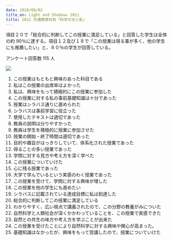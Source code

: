 ```yaml
---
date: 2020/08/02
title_en: Light and Shadows 2011
title: 2011 共通教育科目「科学の光と影」
---
```


項目２０で「総合的に判断してこの授業に満足している」と回答した学生は全体の約 90％に達する。項目１２及び１８で「この授業は得る事が多く、他の学生にも推薦したい」と、８０％の学生が回答している。

アンケート回答数 115 人

![](/uploads/img001.jpg)

1.  この授業はもともと興味のあった科目である
2.  私はこの授業の出席率はよかった
3.  私は、興味をもって積極的にこの授業に参加した
4.  この授業に対する私の事前基礎知識は十分であった
5.  授業はシラバス通りに進められた
6.  シラバスは事前学習に役立った
7.  使用したテキストは適切であった
8.  教員の説明は分りやすかった
9.  教員は学生を積極的に授業に参加させた
10. 授業の開始・終了時間は適切であった
11. 目的や趣旨がはっきりしていて、体系化された授業であった
12. 得ることの多い授業であった
13. 学問に対する見方や考え方を深く学べた
14. この授業についていけた
15. 心に残る授業であった
16. 大学で学んでいるという実感のわく授業であった
17. この授業を受けて、学問に対する興味が増した
18. この授業を他の学生にも進めたい
19. シラバスに記載されている達成目標に私は到達した
20. 総合的に判断してこの授業に満足している
21. わかりやすく、広い視点で講義されたので、この分野の教養がみについた
22. 自然科学と人類社会が深くかかわっていることを、この授業で実感できた
23. 自然との共生の味方や考え方を学ぶことが出来た
24. この授業を受けたことにより自然科学に対する興味や関心が高まった。
25. 基礎知識はなかったが、興味をもって受講したので、授業についていけた
